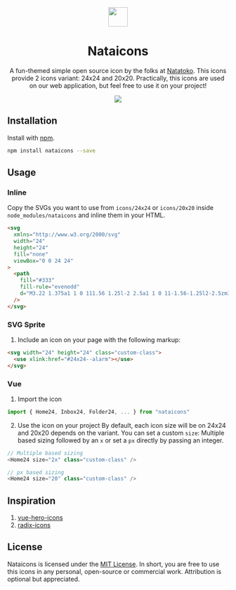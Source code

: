 <div align="center">
  <a href="https://github.com/afnizarnur/nataicons">
    <img src="https://user-images.githubusercontent.com/4648648/96117950-08b8f100-0f15-11eb-8385-ef647435a5ad.png" width="44">
  </a>
</div>
<h1 align="center">Nataicons</h1>

<p align="center">
  A fun-themed simple open source icon by the folks at <a href="https://natatoko.com">Natatoko</a>. This icons provide 2 icons variant: 24x24 and 20x20. Practically, this icons are used on our web application, but feel free to use it on your project!
</p>

<div align="center">
  <img src="https://user-images.githubusercontent.com/4648648/96118486-c47a2080-0f15-11eb-8899-59ce1acc32b1.png">
</div>

## Installation

Install with [npm](npmjs.com/).

```bash
npm install nataicons --save
```

## Usage

### Inline

Copy the SVGs you want to use from `icons/24x24` or `icons/20x20` inside `node_modules/nataicons` and inline them in your HTML.

```html
<svg
  xmlns="http://www.w3.org/2000/svg"
  width="24"
  height="24"
  fill="none"
  viewBox="0 0 24 24"
>
  <path
    fill="#333"
    fill-rule="evenodd"
    d="M3.22 1.375a1 1 0 111.56 1.25l-2 2.5a1 1 0 11-1.56-1.25l2-2.5zm16.155-.156a1 1 0 011.406.156l2 2.5a1 1 0 11-1.562 1.25l-2-2.5a1 1 0 01.156-1.406zM4 12a8 8 0 1116 0 8 8 0 01-16 0zm8-10C6.477 2 2 6.477 2 12s4.477 10 10 10 10-4.477 10-10S17.523 2 12 2zm1 5.5a1 1 0 10-2 0v4.032l-2.64 2.2a1 1 0 101.28 1.536l3-2.5A1 1 0 0013 12V7.5z"
  />
</svg>
```

### SVG Sprite

1. Include an icon on your page with the following markup:

```html
<svg width="24" height="24" class="custom-class">
  <use xlink:href="#24x24--alarm"></use>
</svg>
```

### Vue

1.  Import the icon

```js
import { Home24, Inbox24, Folder24, ... } from "nataicons"
```

2. Use the icon on your project
   By default, each icon size will be on 24x24 and 20x20 depends on the variant. You can set a custom `size`: Multiple based sizing followed by an `x` or set a `px` directly by passing an integer.

```js
// Multiple based sizing
<Home24 size="2x" class="custom-class" />

// px based sizing
<Home24 size="20" class="custom-class" />
```

## Inspiration

1. [vue-hero-icons](https://github.com/matschik/vue-hero-icons)
2. [radix-icons](https://github.com/modulz/radix-icons)

## License

Nataicons is licensed under the [MIT License](https://github.com/afnizarnur/nataicons/blob/dev/LICENSE). In short, you are free to use this icons in any personal, open-source or commercial work. Attribution is optional but appreciated.
